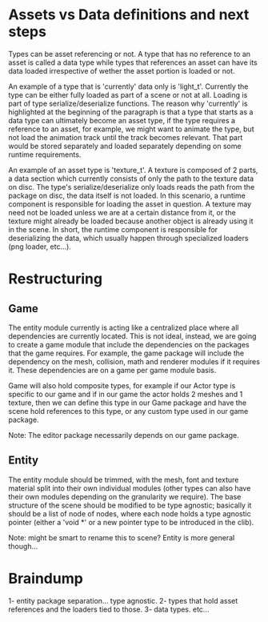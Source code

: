 Assets vs Data definitions and next steps
=========================================
Types can be asset referencing or not. A type that has no reference to an asset
is called a data type while types that references an asset can have its data 
loaded irrespective of wether the asset portion is loaded or not.

An example of a type that is 'currently' data only is 'light_t'. Currently the 
type can be either fully loaded as part of a scene or not at all. Loading is 
part of type serialize/deserialize functions. The reason why 'currently' is 
highlighted at the beginning of the paragraph is that a type that starts as a 
data type can ultimately become an asset type, if the type requires a reference
to an asset, for example, we might want to animate the type, but not load the 
animation track until the track becomes relevant. That part would be stored 
separately and loaded separately depending on some runtime requirements.

An example of an asset type is 'texture_t'. A texture is composed of 2 parts, a
data section which currently consists of only the path to the texture data on 
disc. The type's serialize/deserialize only loads reads the path from the 
package on disc, the data itself is not loaded. In this scenario, a runtime 
component is responsible for loading the asset in question. A texture may need 
not be loaded unless we are at a certain distance from it, or the texture might
already be loaded because another object is already using it in the scene.
In short, the runtime component is responsible for deserializing the data, which
usually happen through specialized loaders (png loader, etc...).

Restructuring
=============
Game
----
The entity module currently is acting like a centralized place where all
dependencies are currently located. This is not ideal, instead, we are going to
create a game module that include the dependencies on the packages that the game
requires. For example, the game package will include the dependency on the mesh,
collision, math and renderer modules if it requires it. These dependencies are
on a game per game module basis.

Game will also hold composite types, for example if our Actor type is specific
to our game and if in our game the actor holds 2 meshes and 1 texture, then we
can define this type in our Game package and have the scene hold references to 
this type, or any custom type used in our game package.

Note: The editor package necessarily depends on our game package.

Entity
------
The entity module should be trimmed, with the mesh, font and texture material 
split into their own individual modules (other types can also have their own
modules depending on the granularity we require). The base structure of the 
scene should be modified to be type agnostic; basically it should be a list of
node of nodes, where each node holds a type agnostic pointer (either a 'void *' 
or a new pointer type to be introduced in the clib).

Note: might be smart to rename this to scene? Entity is more general though...

Braindump
=========
1- entity package separation... type agnostic.
2- types that hold asset references and the loaders tied to those.
3- data types.
etc...